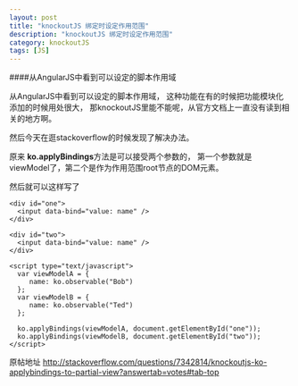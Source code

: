 ```yaml
---
layout: post
title: "knockoutJS 绑定时设定作用范围"
description: "knockoutJS 绑定时设定作用范围"
category: knockoutJS
tags: [JS]
---
```



####从AngularJS中看到可以设定的脚本作用域

从AngularJS中看到可以设定的脚本作用域，
这种功能在有的时候把功能模块化添加的时候用处很大，
那knockoutJS里能不能呢，从官方文档上一直没有读到相关的地方啊。

然后今天在逛stackoverflow的时候发现了解决办法。

原来 **ko.applyBindings**方法是可以接受两个参数的，
第一个参数就是viewModel了，第二个是作为作用范围root节点的DOM元素。

然后就可以这样写了

	<div id="one">
	  <input data-bind="value: name" />
	</div>
	
	<div id="two">
	  <input data-bind="value: name" />
	</div>
	
	<script type="text/javascript">
	  var viewModelA = {
	     name: ko.observable("Bob")
	  };
	  var viewModelB = {
	     name: ko.observable("Ted")
	  };
	 
	  ko.applyBindings(viewModelA, document.getElementById("one"));
	  ko.applyBindings(viewModelB, document.getElementById("two"));
	</script>	


原帖地址 <http://stackoverflow.com/questions/7342814/knockoutjs-ko-applybindings-to-partial-view?answertab=votes#tab-top>